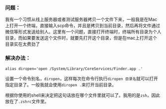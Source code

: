 ### 问题：
我有一个习惯从线上服务器或者测试服务器拷贝一个文件下来，一般我是在Mac上打开一个终端，直接输入scp命令，并且是拷贝到当前目录，然后再将文件通过微信等形式发送给别人。这里有一个问题，直接打开终端时，终端所有目录为个人目录，而如果要发送这个文件时，就要先打开这个目录，但是在mac上打开这个目录实在太费劲了

### 解决办法：
```
alias diropen='open /System/Library/CoreServices/Finder.app .'
```
设置一个命令别名，```diropen```，这样每次在命令行执行```diropen 目录名```就可以打开指定目录了。一般我就会使用```diropen .```来打开当前目录。

根据你使用的shell来决定把这句话放在哪个文件里就可以了。我用的是```zsh```，因此放在了```.zshrc```文件里。
